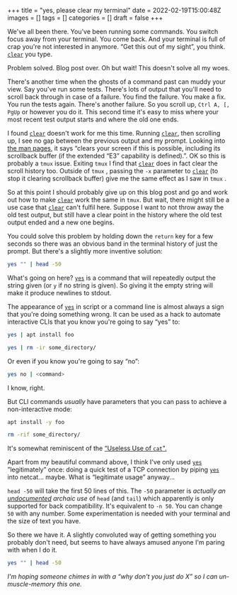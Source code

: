 +++
title = "yes, please clear my terminal"
date = 2022-02-19T15:00:48Z
images = []
tags = []
categories = []
draft = false
+++

We've all been there.  You've been running some commands.  You switch focus
away from your terminal.  You come back.  And your terminal is full of crap
you're not interested in anymore.  “Get this out of my sight”, you think.
[`clear`][clear] you type.

Problem solved.  Blog post over.  Oh but wait!  This doesn't solve all my woes.

There's another time when the ghosts of a command past can muddy your view.
Say you've run some tests.  There's lots of output that you'll need to scroll
back through in case of a failure.  You find the failure.  You make a fix. You
run the tests again.  There's another failure.  So you scroll up, `Ctrl A, [,
PgUp` or however you do it.  This second time it's easy to miss where your most
recent test output starts and where the old one ends.

I found [`clear`][clear] doesn't work for me this time.  Running [`clear`][clear], then scrolling
up, I see no gap between the previous output and my prompt.  Looking into [the
man pages][clear], it says “clears
your screen if this is possible, including its scrollback buffer (if the
extended “E3” capability is defined).”.  OK so this is probably a `tmux` issue.
Exiting `tmux` I find that [`clear`][clear] does in fact clear the scroll history too.
Outside of `tmux` , passing the `-x` parameter to [`clear`][clear] (to stop it clearing
scrollback buffer) give me the same effect as I saw in `tmux` .

[clear]: https://man7.org/linux/man-pages/man1/clear.1.html

So at this point I should probably give up on this blog post and go and work
out how to make [`clear`][clear] work the same in `tmux`.  But wait, there might still
be a use case that [`clear`][clear] can't fulfil here.  Suppose I want to not throw away
the old test output, but still have a clear point in the history where the old
test output ended and a new one begins.

You could solve this problem by holding down the `return` key for a few seconds
so there was an obvious band in the terminal history of just the prompt.  But
there's a slightly more inventive solution:

```bash
yes "" | head -50
```

What's going on here? [`yes`][yes] is a
command that will repeatedly
output the string given (or `y` if no string is given). So giving it the empty
string will make it produce newlines to stdout.

[yes]: https://man7.org/linux/man-pages/man1/yes.1.html

The appearance of [`yes`][yes] in script or a command line is almost always a sign
that you're doing something wrong.  It can be used as a hack to automate
interactive CLIs that you know you're going to say “yes” to:

```bash
yes | apt install foo

yes | rm -ir some_directory/
```

Or even if you know you're going to say “no”:

```bash
yes no | <command>
```

I know, right.

But CLI commands *usually* have parameters that you can pass to achieve a
non-interactive mode:

```bash
apt install -y foo

rm -rif some_directory/
```

It's somewhat reminiscent of the [“Useless Use of
`cat`".](https://en.wikipedia.org/wiki/Cat_(Unix)#Useless_use_of_cat)

Apart from my beautiful command above, I think I've only used [`yes`][yes]
”legitimately” once: doing a quick test of a TCP connection by piping [`yes`][yes]
into netcat... maybe.  What is “legitimate usage” anyway...

`head -50` will take the first 50 lines of this.  The `-50` parameter is
*actually an [undocumented](https://man7.org/linux/man-pages/man1/head.1.html)
archaic use* of `head` (and `tail`) which apparently is only supported for back
compatibility.  It's equivalent to `-n 50`.  You can change `50` with any
number.  Some experimentation is needed with your terminal and the size of text
you have.

So there we have it.  A slightly convoluted way of getting something you
probably don't need, but seems to have always amused anyone I'm paring with
when I do it.

```bash
yes "" | head -50
```

*I'm hoping someone chimes in with a “why don't you just do X” so I can
un-muscle-memory this one.*
